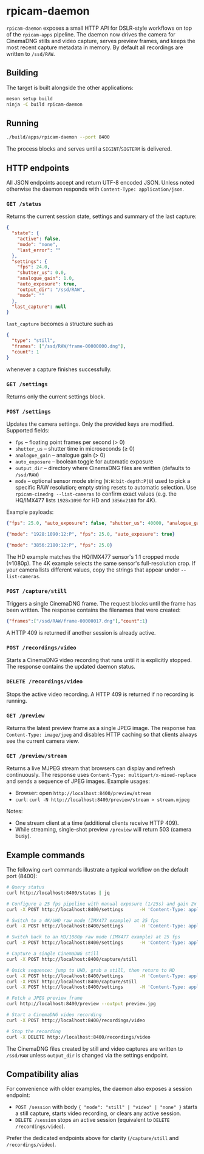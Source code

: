 # rpicam-daemon

`rpicam-daemon` exposes a small HTTP API for DSLR-style workflows on top of the
`rpicam-apps` pipeline. The daemon now drives the camera for CinemaDNG stills
and video capture, serves preview frames, and keeps the most recent capture
metadata in memory. By default all recordings are written to `/ssd/RAW`.

## Building

The target is built alongside the other applications:

```bash
meson setup build
ninja -C build rpicam-daemon
```

## Running

```bash
./build/apps/rpicam-daemon --port 8400
```

The process blocks and serves until a `SIGINT`/`SIGTERM` is delivered.

## HTTP endpoints

All JSON endpoints accept and return UTF-8 encoded JSON. Unless noted otherwise
the daemon responds with `Content-Type: application/json`.

### `GET /status`

Returns the current session state, settings and summary of the last capture:

```json
{
  "state": {
    "active": false,
    "mode": "none",
    "last_error": ""
  },
  "settings": {
    "fps": 24.0,
    "shutter_us": 0.0,
    "analogue_gain": 1.0,
    "auto_exposure": true,
    "output_dir": "/ssd/RAW",
    "mode": ""
  },
  "last_capture": null
}
```

`last_capture` becomes a structure such as

```json
{
  "type": "still",
  "frames": ["/ssd/RAW/frame-00000000.dng"],
  "count": 1
}
```

whenever a capture finishes successfully.

### `GET /settings`

Returns only the current settings block.

### `POST /settings`

Updates the camera settings. Only the provided keys are modified. Supported
fields:

- `fps` – floating point frames per second (> 0)
- `shutter_us` – shutter time in microseconds (≥ 0)
- `analogue_gain` – analogue gain (> 0)
- `auto_exposure` – boolean toggle for automatic exposure
- `output_dir` – directory where CinemaDNG files are written (defaults to `/ssd/RAW`)
- `mode` – optional sensor mode string (`W:H:bit-depth:P|U`) used to pick a specific RAW resolution; empty string resets to automatic selection. Use `rpicam-cinedng --list-cameras` to confirm exact values (e.g. the HQ/IMX477 lists `1928x1090` for HD and `3856x2180` for 4K).

Example payloads:

```json
{"fps": 25.0, "auto_exposure": false, "shutter_us": 40000, "analogue_gain": 2.0}
```

```json
{"mode": "1928:1090:12:P", "fps": 25.0, "auto_exposure": true}
```

```json
{"mode": "3856:2180:12:P", "fps": 25.0}
```

The HD example matches the HQ/IMX477 sensor's 1:1 cropped mode (≈1080p). The 4K
example selects the same sensor's full-resolution crop. If your camera lists
different values, copy the strings that appear under `--list-cameras`.

### `POST /capture/still`

Triggers a single CinemaDNG frame. The request blocks until the frame has been
written. The response contains the filenames that were created:

```json
{"frames":["/ssd/RAW/frame-00000017.dng"],"count":1}
```

A HTTP 409 is returned if another session is already active.

### `POST /recordings/video`

Starts a CinemaDNG video recording that runs until it is explicitly stopped.
The response contains the updated daemon status.

### `DELETE /recordings/video`

Stops the active video recording. A HTTP 409 is returned if no recording is
running.

### `GET /preview`

Returns the latest preview frame as a single JPEG image. The response has
`Content-Type: image/jpeg` and disables HTTP caching so that clients always see
the current camera view.

### `GET /preview/stream`

Returns a live MJPEG stream that browsers can display and refresh continuously.
The response uses `Content-Type: multipart/x-mixed-replace` and sends a
sequence of JPEG images. Example usages:

- Browser: open `http://localhost:8400/preview/stream`
- `curl`: `curl -N http://localhost:8400/preview/stream > stream.mjpeg`

Notes:
- One stream client at a time (additional clients receive HTTP 409).
- While streaming, single-shot preview `/preview` will return 503 (camera busy).

## Example commands

The following `curl` commands illustrate a typical workflow on the default
port (8400):

```bash
# Query status
curl http://localhost:8400/status | jq

# Configure a 25 fps pipeline with manual exposure (1/25s) and gain 2x
curl -X POST http://localhost:8400/settings      -H 'Content-Type: application/json'      -d '{"fps":25.0,"auto_exposure":false,"shutter_us":40000,"analogue_gain":2.0}'

# Switch to a 4K/UHD raw mode (IMX477 example) at 25 fps
curl -X POST http://localhost:8400/settings      -H 'Content-Type: application/json'      -d '{"mode":"3856:2180:12:P","fps":25.0}'

# Switch back to an HD/1080p raw mode (IMX477 example) at 25 fps
curl -X POST http://localhost:8400/settings      -H 'Content-Type: application/json'      -d '{"mode":"1928:1090:12:P","fps":25.0}'

# Capture a single CinemaDNG still
curl -X POST http://localhost:8400/capture/still

# Quick sequence: jump to UHD, grab a still, then return to HD
curl -X POST http://localhost:8400/settings      -H 'Content-Type: application/json'      -d '{"mode":"3856:2180:12:P","fps":25.0}'
curl -X POST http://localhost:8400/capture/still
curl -X POST http://localhost:8400/settings      -H 'Content-Type: application/json'      -d '{"mode":"1928:1090:12:P","fps":25.0}'

# Fetch a JPEG preview frame
curl http://localhost:8400/preview --output preview.jpg

# Start a CinemaDNG video recording
curl -X POST http://localhost:8400/recordings/video

# Stop the recording
curl -X DELETE http://localhost:8400/recordings/video
```

The CinemaDNG files created by still and video captures are written to
`/ssd/RAW` unless `output_dir` is changed via the settings endpoint.

## Compatibility alias

For convenience with older examples, the daemon also exposes a session endpoint:

- `POST /session` with body `{ "mode": "still" | "video" | "none" }` starts a still capture, starts video recording, or clears any active session.
- `DELETE /session` stops an active session (equivalent to `DELETE /recordings/video`).

Prefer the dedicated endpoints above for clarity (`/capture/still` and `/recordings/video`).
